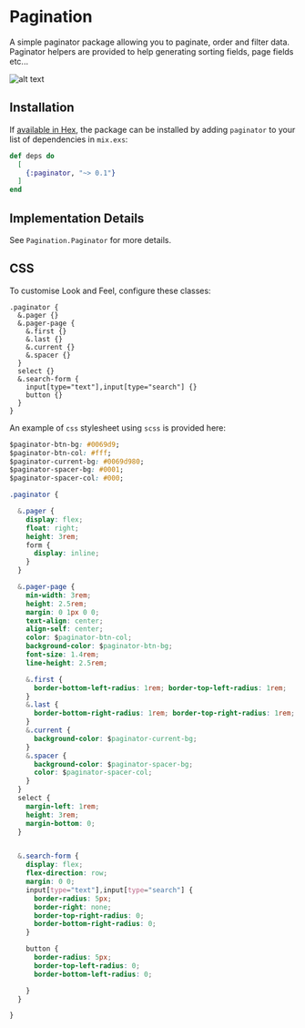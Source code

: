 # Pagination

A simple paginator package allowing you to paginate, order and filter data.
Paginator helpers are provided to help generating sorting fields, page fields etc...


![alt text](assets/screenshot.png "Example")

## Installation

If [available in Hex](https://hex.pm/docs/publish), the package can be installed
by adding `paginator` to your list of dependencies in `mix.exs`:

```elixir
def deps do
  [
    {:paginator, "~> 0.1"}
  ]
end
```

## Implementation Details

See `Pagination.Paginator` for more details.

## CSS

To customise Look and Feel, configure these classes:

```
.paginator {
  &.pager {}
  &.pager-page {
    &.first {}
    &.last {}
    &.current {}
    &.spacer {}
  }
  select {}
  &.search-form {
    input[type="text"],input[type="search"] {}
    button {}
  }
}
```

An example of `css` stylesheet using `scss` is provided here:

```css
$paginator-btn-bg: #0069d9;
$paginator-btn-col: #fff;
$paginator-current-bg: #0069d980;
$paginator-spacer-bg: #0001;
$paginator-spacer-col: #000;

.paginator {

  &.pager {
    display: flex; 
    float: right; 
    height: 3rem;
    form {
      display: inline;
    }
  }

  &.pager-page {
    min-width: 3rem; 
    height: 2.5rem; 
    margin: 0 1px 0 0;
    text-align: center; 
    align-self: center;
    color: $paginator-btn-col;
    background-color: $paginator-btn-bg;
    font-size: 1.4rem;
    line-height: 2.5rem;

    &.first {
      border-bottom-left-radius: 1rem; border-top-left-radius: 1rem;
    }
    &.last {
      border-bottom-right-radius: 1rem; border-top-right-radius: 1rem;
    }
    &.current {
      background-color: $paginator-current-bg;
    }
    &.spacer {
      background-color: $paginator-spacer-bg;
      color: $paginator-spacer-col;
    }
  }
  select {
    margin-left: 1rem;
    height: 3rem;
    margin-bottom: 0;
  }


  &.search-form {
    display: flex; 
    flex-direction: row;
    margin: 0 0;
    input[type="text"],input[type="search"] {
      border-radius: 5px;
      border-right: none;
      border-top-right-radius: 0;
      border-bottom-right-radius: 0;
    }

    button {
      border-radius: 5px;
      border-top-left-radius: 0;
      border-bottom-left-radius: 0;

    }
  }

}

```


